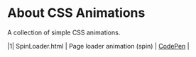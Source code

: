 # About CSS Animations

A collection of simple CSS animations.

|1| SpinLoader.html | Page loader animation (spin) | [CodePen](https://codepen.io/chandanv89/pen/qjzvGa/) |
